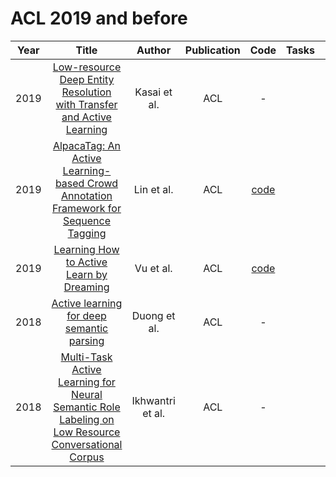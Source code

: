 # ACL 2019 and before

| Year |                                                       Title                                                       |   Author    | Publication | Code | Tasks | Notes | Datasets| Notions |
|:----:|:-----------------------------------------------------------------------------------------------------------------:|:-----------:|:-----------:|:----:|:----:|:-----:|:-----:|:-----:|
| 2019 |               [Low-resource Deep Entity Resolution with Transfer and Active Learning](https://aclanthology.org/P19-1586/)                |   Kasai et al.   |     ACL     |                       -                       |      |       |       |       |
| 2019 |        [AlpacaTag: An Active Learning-based Crowd Annotation Framework for Sequence Tagging](https://aclanthology.org/P19-3010/)         |    Lin et al.    |     ACL     |   [code](https://inklab.usc.edu/AlpacaTag/)   |      |       |       |       |
| 2019 |                              [Learning How to Active Learn by Dreaming](https://aclanthology.org/P19-1401/)                              |    Vu et al.     |     ACL     | [code](https://github.com/trangvu/alil-dream) |      |       |       |       |
| 2018 |                             [Active learning for deep semantic parsing](https://aclanthology.org/P18-2008/)                              |   Duong et al.   |     ACL     |                       -                       |      |       |       |       |
| 2018 | [Multi-Task Active Learning for Neural Semantic Role Labeling on Low Resource Conversational Corpus](https://aclanthology.org/W18-3406/) | Ikhwantri et al. |     ACL     |                       -                       |      |       |       |       |
